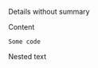 <spoiler>

Details without summary
</spoiler>
<spoiler title="Title">

Content

```
Some code
```

<spoiler title="Nested Details">

Nested text
</spoiler>
</spoiler>
